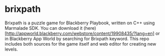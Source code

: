 brixpath
========

Brixpath is a puzzle game for Blackberry Playbook, written on C++ using Marmalade SDK.
You can download it (here)[http://appworld.blackberry.com/webstore/content/19908435/?lang=en] or in Blackberry App World by searching for Brixpath keyword.
This repo includes both sources for the game itself and web editor for creating new levels.
